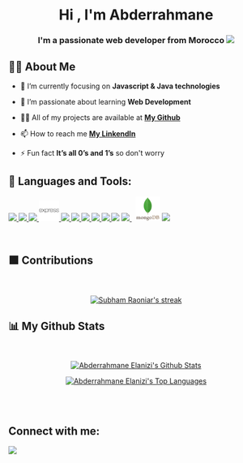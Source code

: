 
<h1 align="center">Hi , I'm Abderrahmane</h1>
<h3 align="center">I'm a passionate web developer from Morocco <span><img src="https://img.icons8.com/color/24/000000/morocco-circular.png"/></span></h3>

## 🙋‍♂️ About Me

- 🔭 I’m currently focusing on **Javascript & Java technologies**

- 🌱 I’m passionate about learning **Web Development**

- 👨‍💻 All of my projects are available at **[My Github](https://github.com/elanizi43998?tab=repositories)**

- 📫 How to reach me **[My LinkendIn](https://www.linkedin.com/in/abderrahmane-elanizi-ba118a19b/)**

- ⚡ Fun fact **It’s all 0’s and 1’s** so don't worry

## 🚀 Languages and Tools:

<p align="left"> 
    <a href="https://www.java.com" target="_blank"> <img src="https://img.icons8.com/color/48/000000/java-coffee-cup-logo.png"/> </a>
    <a href="https://developer.mozilla.org/en-US/docs/Web/JavaScript" target="_blank"> <img src="https://img.icons8.com/color/48/000000/javascript.png"/> </a>
    <a href="https://nodejs.dev/" target="_blank"> <img src="https://img.icons8.com/color/48/000000/nodejs.png"/> </a>
    <a href="https://expressjs.com" target="_blank"> <img src="https://raw.githubusercontent.com/devicons/devicon/master/icons/express/express-original-wordmark.svg" alt="express" width="40" height="40"/> </a>
    <a href="https://reactjs.org/" target="_blank"> <img src="https://img.icons8.com/color/48/000000/react-native.png"/> </a> 
    <a href="https://www.w3.org/html/" target="_blank"> <img src="https://img.icons8.com/color/48/000000/html-5.png"/> </a> 
    <a href="https://www.w3schools.com/css/" target="_blank"> <img src="https://img.icons8.com/color/48/000000/css3.png"/> </a> 
    <a href="https://getbootstrap.com" target="_blank"> <img src="https://img.icons8.com/color/48/000000/bootstrap.png"/> </a> 
    <a href="https://jquery.com/" target="_blank"> <img src="https://img.icons8.com/ios-filled/50/000000/jquery.png"/>  </a>
    <a href="https://www.oracle.org" target="_blank"><img src="https://img.icons8.com/color/48/000000/oracle-logo.png"/></a> 
    <a style="padding-right:8px;" href="https://www.mysql.com/" target="_blank"> <img src="https://img.icons8.com/fluent/50/000000/mysql-logo.png"/> </a> 
    <a href="https://www.mongodb.com/" target="_blank"> <img src="https://raw.githubusercontent.com/devicons/devicon/master/icons/mongodb/mongodb-original-wordmark.svg" alt="mongodb" width="48" height="48"/></a> 
    <a href="https://git-scm.com/" target="_blank"> <img src="https://img.icons8.com/color/48/000000/git.png"/> </a> 

    
</p>


<br/>

## 🟩 Contributions

<br/>

<p align="center">
    <a href="https://github.com/elanizi43998/github-readme-streak-stats">
        <img title="🔥 Get streak stats for your profile at git.io/streak-stats" alt="Subham Raoniar's streak" src="https://github-readme-streak-stats.herokuapp.com/?user=elanizi43998&theme=black-ice&hide_border=true&stroke=0000&background=060A0CD0"/>
    </a>
</p>

## 📊 My Github Stats

  <br/>
<p align="center">
    <a href="https://github.com/elanizi43998/github-readme-stats"><img alt="Abderrahmane Elanizi's Github Stats" src="https://github-readme-stats-omega-tawny.vercel.app/api?username=elanizi43998&show_icons=true&count_private=true&theme=react&hide_border=true&bg_color=0D1117" /></a>
    <p/>
    <p align="center">
  <a href="https://github.com/elanizi43998/github-readme-stats"><img alt="Abderrahmane Elanizi's Top Languages" src="https://github-readme-stats-omega-tawny.vercel.app/api/top-langs/?username=elanizi43998&langs_count=8&count_private=true&layout=compact&theme=react&hide_border=true&bg_color=0D1117" /></a>
    <p/>
  <br/>

<br/>

## Connect with me:

<p align="left">

<a href = "https://www.linkedin.com/in/abderrahmane-elanizi-ba118a19b/"><img src="https://img.icons8.com/color/48/000000/linkedin.png"/></a>

</p>

